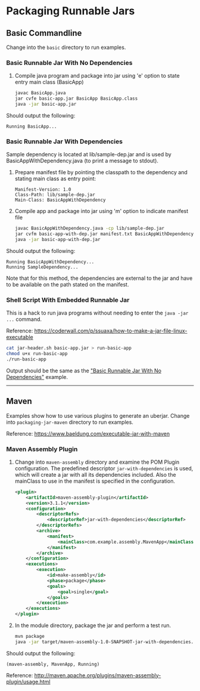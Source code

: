 # Packaging Runnable Jars

## Basic Commandline
Change into the `basic` directory to run examples.

### Basic Runnable Jar With No Dependencies
1. Compile java program and package into jar using 'e' option to state entry main class  (BasicApp)
    ```bash
    javac BasicApp.java
    jar cvfe basic-app.jar BasicApp BasicApp.class
    java -jar basic-app.jar
    ```
Should output the following:
```console
Running BasicApp...
```

### Basic Runnable Jar With Dependencies
Sample dependency is located at lib/sample-dep.jar and is used by BasicAppWithDependency.java (to print a message to stdout).
1. Prepare manifest file by pointing the classpath to the dependency and stating main class as entry point:
    ```
    Manifest-Version: 1.0
    Class-Path: lib/sample-dep.jar
    Main-Class: BasicAppWithDependency
    ```
2. Compile app and package into jar using 'm' option to indicate manifest file
    ```bash
    javac BasicAppWithDependency.java -cp lib/sample-dep.jar
    jar cvfm basic-app-with-dep.jar manifest.txt BasicAppWithDependency.class
    java -jar basic-app-with-dep.jar
    ```
Should output the following:
```console
Running BasicAppWithDependency...
Running SampleDependency...
```
Note that for this method, the dependencies are external to the jar and have to be available on the path stated on the manifest.

### Shell Script With Embedded Runnable Jar
This is a hack to run java programs without needing to enter the `java -jar ...` command.

Reference: https://coderwall.com/p/ssuaxa/how-to-make-a-jar-file-linux-executable

```bash
cat jar-header.sh basic-app.jar > run-basic-app
chmod u+x run-basic-app
./run-basic-app
```
Output should be the same as the ["Basic Runnable Jar With No Dependencies"](#basic-runnable-jar-with-no-dependencies) example.

---

## Maven
Examples show how to use various plugins to generate an uberjar.
Change into `packaging-jar-maven` directory to run examples.

Reference: https://www.baeldung.com/executable-jar-with-maven

### Maven Assembly Plugin
1. Change into `maven-assembly` directory and examine the POM Plugin configuration. The predefined descriptor `jar-with-dependencies` is used, which will create a jar with all its dependencies included. Also the mainClass to use in the manifest is specified in the configuration.
    ```xml
    <plugin>
        <artifactId>maven-assembly-plugin</artifactId>
        <version>3.1.1</version>
        <configuration>
            <descriptorRefs>
                <descriptorRef>jar-with-dependencies</descriptorRef>
            </descriptorRefs>
            <archive>
                <manifest>
                    <mainClass>com.example.assembly.MavenApp</mainClass>
                </manifest>
            </archive>
        </configuration>
        <executions>
            <execution>
                <id>make-assembly</id>
                <phase>package</phase>
                <goals>
                    <goal>single</goal>
                </goals>
            </execution>
        </executions>
    </plugin>
    ```
2. In the module directory, package the jar and perform a test run.
    ```bash
    mvn package
    java -jar target/maven-assembly-1.0-SNAPSHOT-jar-with-dependencies.jar
    ```
Should output the following:
```console
(maven-assembly, MavenApp, Running)
```

Reference: http://maven.apache.org/plugins/maven-assembly-plugin/usage.html
